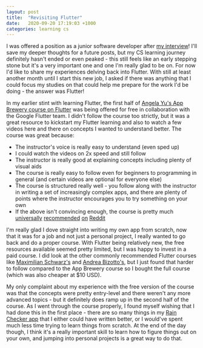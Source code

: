 ```yaml
---
layout: post
title:  "Revisiting Flutter"
date:   2020-09-20 17:19:03 +1000
categories: learning cs
---
```


I was offered a position as a junior software developer after [my interview](https://andyluu.com/learning/cs/2020/09/06/csfundamentals.html)! I'll save my deeper thoughts for a future posts, but my CS learning journey definitely hasn't ended or even peaked - this still feels like an early stepping stone but it's a very important one and one I'm really glad to be on. For now I'd like to share my experiences delving back into Flutter. With still at least another month until I start this new job, I asked if there was anything that I could focus my studies on that could help me prepare for the work I'd be doing - the answer was Flutter!

In my earlier stint with learning Flutter, the first half of [Angela Yu's App Brewery course on Flutter](https://www.appbrewery.co/p/intro-to-flutter) was being offered for free in collaboration with the Google Flutter team. I didn't follow the course too strictly, but it was a great resource to kickstart my Flutter learning and also to watch a few videos here and there on concepts I wanted to understand better. The course was great because:
- The instructor's voice is really easy to understand (even sped up)
- I could watch the videos on 2x speed and still follow
- The instructor is really good at explaining concepts including plenty of visual aids
- The course is really easy to follow even for beginners to programming in general (and certain videos are optional for everyone else)
- The course is structured really well - you follow along with the instructor in writing a set of increasingly complex apps, and there are plenty of points where the instructor encourages you to try something on your own
- If the above isn't convincing enough, the course is pretty much [universally](https://www.reddit.com/r/FlutterDev/comments/eighz8/best_course_on_udemy_to_start_learning_flutter/) [recommended](https://www.reddit.com/r/FlutterDev/comments/evkpwz/can_you_recommend_flutter_courses_with_or_without/) [on](https://www.reddit.com/r/FlutterDev/comments/h11g77/is_angela_yus_course_on_flutter_and_dart_good/) [Reddit](https://www.reddit.com/r/FlutterDev/comments/irnc6z/what_was_your_experience_with_angela_yus_flutter/)

I'm really glad I dove straight into writing my own app from scratch, now that it was for a job and not just a personal project, I really wanted to go back and do a proper course. With Flutter being relatively new, the free resources available seemed pretty limited, but I was happy to invest in a paid course. I did look at the other commonly recommended Flutter courses like [Maximilian Schwarz's](https://www.udemy.com/course/learn-flutter-dart-to-build-ios-android-apps/) and [Andrea Bizotto's](https://www.udemy.com/course/flutter-firebase-build-a-complete-app-for-ios-android/), but I just found that harder to follow compared to the App Brewery course so I bought the full course (which was also cheaper at $10 USD).

My only complaint about my experience with the free version of the course was that the concepts were pretty entry-level and there weren't any more advanced topics - but it definitely does ramp up in the second half of the course. As I went through the course properly, I found myself wishing that I had done this in the first place - there are so many things in my [Rain Checker app](https://andyluu.com/learning/cs/2020/07/19/flutter.html) that I either could have written better, or I would've spent much less time trying to learn things from scratch. At the end of the day though, I think it's a really important skill to learn how to figure things out on your own, and jumping into personal projects is a great way to do that.
